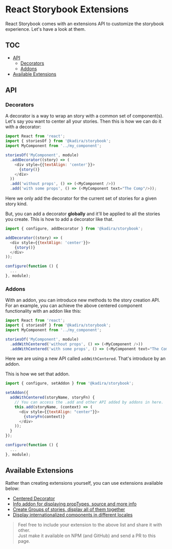 # React Storybook Extensions

React Storybook comes with an extensions API to customize the storybook experience. Let's have a look at them.

## TOC

* [API](#api)
  * [Decorators](#decorators)
  * [Addons](#addons)
* [Available Extensions](#available-extensions)

## API

### Decorators

A decorator is a way to wrap an story with a common set of component(s). Let's say you want to center all your stories. Then this is how we can do it with a decorator:

```js
import React from 'react';
import { storiesOf } from '@kadira/storybook';
import MyComponent from '../my_component';

storiesOf('MyComponent', module)
  .addDecorator((story) => (
    <div style={{textAlign: 'center'}}>
      {story()}
    </div>
  ))
  .add('without props', () => (<MyComponent />))
  .add('with some props', () => (<MyComponent text="The Comp"/>));
```

Here we only add the decorator for the current set of stories for a given story kind.

But, you can add a decorator **globally** and it'll be applied to all the stories you create. This is how to add a decorator like that.

```js
import { configure, addDecorator } from '@kadira/storybook';

addDecorator((story) => (
  <div style={{textAlign: 'center'}}>
    {story()}
  </div>
));

configure(function () {
  ...
}, module);
```

### Addons

With an addon, you can introduce new methods to the story creation API. For an example, you can achieve the above centered component functionality with an addon like this:

```js
import React from 'react';
import { storiesOf } from '@kadira/storybook';
import MyComponent from '../my_component';

storiesOf('MyComponent', module)
  .addWithCentered('without props', () => (<MyComponent />))
  .addWithCentered('with some props', () => (<MyComponent text="The Comp"/>));
```
Here we are using a new API called `addWithCentered`. That's introduce by an addon.

This is how we set that addon.

```js
import { configure, setAddon } from '@kadira/storybook';

setAddon({
  addWithCentered(storyName, storyFn) {
    // You can access the .add and other API added by addons in here.
    this.add(storyName, (context) => (
      <div style={{textAlign: "center"}}>
        {storyFn(context)}
      </div>
    ));
  }
});

configure(function () {
  ...
}, module);
```

## Available Extensions

Rather than creating extensions yourself, you can use extensions available below:

* [Centered Decorator](https://github.com/kadirahq/react-storybook-decorator-centered)
* [Info addon for displaying propTypes, source and more info](https://github.com/kadirahq/react-storybook-addon-info)
* [Create Groups of stories, display all of them together](https://github.com/jurgob/react-storybook-addon-add-stories-group)
* [Display internationalized components in different locales](https://github.com/Tarabyte/react-storybook-addon-intl)

> Feel free to include your extension to the above list and share it with other. <br/>
> Just make it available on NPM (and GitHub) and send a PR to this page.
